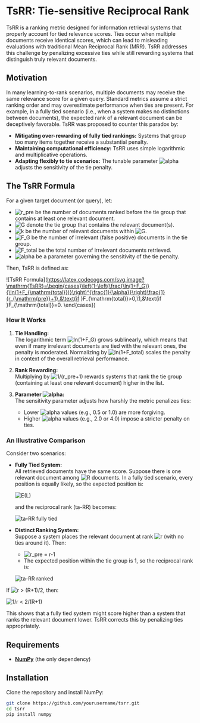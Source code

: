 # TsRR: Tie-sensitive Reciprocal Rank

TsRR is a ranking metric designed for information retrieval systems that properly account for tied relevance scores. Ties occur when multiple documents receive identical scores, which can lead to misleading evaluations with traditional Mean Reciprocal Rank (MRR). TsRR addresses this challenge by penalizing excessive ties while still rewarding systems that distinguish truly relevant documents.

## Motivation

In many learning-to-rank scenarios, multiple documents may receive the same relevance score for a given query. Standard metrics assume a strict ranking order and may overestimate performance when ties are present. For example, in a fully tied scenario (i.e., when a system makes no distinctions between documents), the expected rank of a relevant document can be deceptively favorable. TsRR was proposed to counter this paradox by:

- **Mitigating over-rewarding of fully tied rankings:** Systems that group too many items together receive a substantial penalty.
- **Maintaining computational efficiency:** TsRR uses simple logarithmic and multiplicative operations.
- **Adapting flexibly to tie scenarios:** The tunable parameter ![alpha](https://latex.codecogs.com/svg.image?\alpha%20>%200) adjusts the sensitivity of the tie penalty.

## The TsRR Formula

For a given target document (or query), let:

- ![r_pre](https://latex.codecogs.com/svg.image?r_{\mathrm{pre}}) be the number of documents ranked before the tie group that contains at least one relevant document.
- ![G](https://latex.codecogs.com/svg.image?G) denote the tie group that contains the relevant document(s).
- ![k](https://latex.codecogs.com/svg.image?k) be the number of relevant documents within ![G](https://latex.codecogs.com/svg.image?G).
- ![F_G](https://latex.codecogs.com/svg.image?F_G%20=%20|G|%20-%20k) be the number of irrelevant (false positive) documents in the tie group.
- ![F_total](https://latex.codecogs.com/svg.image?F_{\mathrm{total}}) be the total number of irrelevant documents retrieved.
- ![alpha](https://latex.codecogs.com/svg.image?\alpha%20>%200) be a parameter governing the sensitivity of the tie penalty.

Then, TsRR is defined as:

![TsRR Formula](https://latex.codecogs.com/svg.image?\mathrm{TsRR}=\begin{cases}\left(1-\left(\frac{\ln(1+F_G)}{\ln(1+F_{\mathrm{total}})}\right)^{\frac{1}{\alpha}}\right)\frac{1}{r_{\mathrm{pre}}+1},&\text{if }F_{\mathrm{total}}>0,\\1,&\text{if }F_{\mathrm{total}}=0. \end{cases})

### How It Works

1. **Tie Handling:**  
   The logarithmic term ![ln(1+F_G)](https://latex.codecogs.com/svg.image?\ln(1+F_G)) grows sublinearly, which means that even if many irrelevant documents are tied with the relevant ones, the penalty is moderated. Normalizing by ![ln(1+F_total)](https://latex.codecogs.com/svg.image?\ln(1+F_{\mathrm{total}})) scales the penalty in context of the overall retrieval performance.

2. **Rank Rewarding:**  
   Multiplying by ![1/(r_pre+1)](https://latex.codecogs.com/svg.image?\frac{1}{r_{\mathrm{pre}}+1}) rewards systems that rank the tie group (containing at least one relevant document) higher in the list.

3. **Parameter ![alpha](https://latex.codecogs.com/svg.image?\alpha):**  
   The sensitivity parameter adjusts how harshly the metric penalizes ties:
   - Lower ![alpha](https://latex.codecogs.com/svg.image?\alpha) values (e.g., 0.5 or 1.0) are more forgiving.
   - Higher ![alpha](https://latex.codecogs.com/svg.image?\alpha) values (e.g., 2.0 or 4.0) impose a stricter penalty on ties.

### An Illustrative Comparison

Consider two scenarios:

- **Fully Tied System:**  
  All retrieved documents have the same score. Suppose there is one relevant document among ![R](https://latex.codecogs.com/svg.image?R) documents. In a fully tied scenario, every position is equally likely, so the expected position is:

  ![E(L)](https://latex.codecogs.com/svg.image?E[L]=\frac{R+1}{2})

  and the reciprocal rank (ta-RR) becomes:

  ![ta-RR fully tied](https://latex.codecogs.com/svg.image?\text{ta-RR}=\frac{2}{R+1})

- **Distinct Ranking System:**  
  Suppose a system places the relevant document at rank ![r](https://latex.codecogs.com/svg.image?r) (with no ties around it). Then:
  - ![r_pre = r-1](https://latex.codecogs.com/svg.image?r_{\mathrm{pre}}=r-1)
  - The expected position within the tie group is 1, so the reciprocal rank is:

  ![ta-RR ranked](https://latex.codecogs.com/svg.image?\text{ta-RR}=\frac{1}{r})

If ![r > (R+1)/2](https://latex.codecogs.com/svg.image?r>\frac{R+1}{2}), then:

  ![1/r < 2/(R+1)](https://latex.codecogs.com/svg.image?\frac{1}{r}<\frac{2}{R+1})

This shows that a fully tied system might score higher than a system that ranks the relevant document lower. TsRR corrects this by penalizing ties appropriately.

## Requirements

- **[NumPy](https://numpy.org/)** (the only dependency)

## Installation

Clone the repository and install NumPy:

```bash
git clone https://github.com/yourusername/tsrr.git
cd tsrr
pip install numpy
